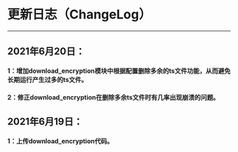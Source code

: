 # 更新日志（ChangeLog）

------

## 2021年6月20日：
#### 1：增加download_encryption模块中根据配置删除多余的ts文件功能，从而避免长期运行产生过多的ts文件。
#### 2：修正download_encryption在删除多余ts文件时有几率出现崩溃的问题。


## 2021年6月19日：
#### 1：上传download_encryption代码。

